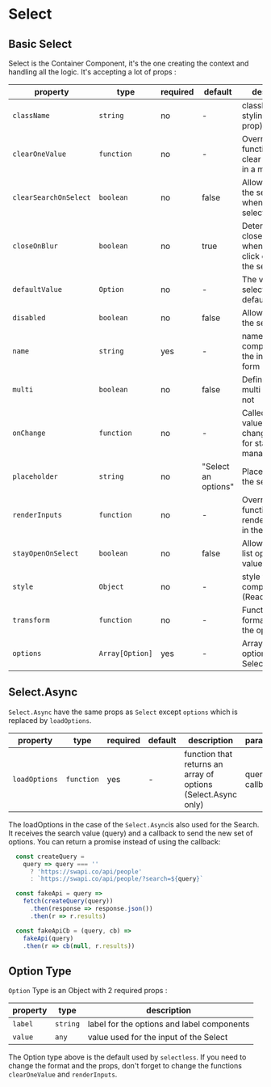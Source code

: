 # Select

## Basic Select

Select is the Container Component, it's the one creating the context and handling all the logic.
It's accepting a lot of props :

| property              | type            | required | default             | description                                                                       | parameters                    |
|-----------------------|-----------------|----------|---------------------|-----------------------------------------------------------------                  |-------------------------------|
| `className`           | `string`        |    no    |          -          | className for styling (React prop)                                                |                               |
| `clearOneValue`       | `function`      |    no    |          -          | Override the function use to clear one value in a multi select                    | clearedOption, selectedValue  |
| `clearSearchOnSelect` | `boolean`       |    no    |        false        | Allow to clear the search value when a value is selected                          |                               |
| `closeOnBlur`         | `boolean`       |    no    |        true         | Determine if we close the select when the user click outside of the select or not |                               |
| `defaultValue`        | `Option`        |    no    |          -          | The value selected by default                                                     |                               |
| `disabled`            | `boolean`       |    no    |        false        | Allow to disable the select                                                       |                               |
| `name`                | `string`        |    yes   |          -          | name of the component for the input in the form                                   |                               |
| `multi`               | `boolean`       |    no    |        false        | Define if it's a multi select or not                                              |                               |
| `onChange`            | `function`      |    no    |          -          | Called when the value if changed, usefull for state management                    | selected Option(s)            |
| `placeholder`         | `string`        |    no    | "Select an options" | Placeholder for the select label                                                  |                               |
| `renderInputs`        | `function`      |    no    |          -          | Override the function used to render the inputs in the DOM                        | selectedOption, name          |
| `stayOpenOnSelect`    | `boolean`       |    no    |        false        | Allow to let the list open after a value is selected                              |                               |
| `style`               | `Object`        |    no    |          -          | style the component (React prop)                                                  |                               |
| `transform`           | `function`      |    no    |          -          | Function used to format/transform the options                                     | Option                        |
| `options`             | `Array[Option]` |    yes   |          -          | Array of the options (Sync Select only)                                           |                               |

## Select.Async

`Select.Async` have the same props as `Select` except `options` which is replaced by `loadOptions`.

| property              | type            | required | default             | description                                                     | parameters                    |
|-----------------------|-----------------|----------|---------------------|-----------------------------------------------------------------|-------------------------------|
| `loadOptions`         | `function`      |    yes   |          -          | function that returns an array of options (Select.Async only)   | query, callback               |


The loadOptions in the case of the `Select.Async`is also used for the Search.
It receives the search value (query) and a callback to send the new set of options.
You can return a promise instead of using the callback:

```javascript
  const createQuery =
    query => query === ''
      ? 'https://swapi.co/api/people'
      : `https://swapi.co/api/people/?search=${query}`

  const fakeApi = query =>
    fetch(createQuery(query))
      .then(response => response.json())
      .then(r => r.results)

  const fakeApiCb = (query, cb) =>
    fakeApi(query)
    .then(r => cb(null, r.results))

```

## Option Type

`Option` Type is an Object with 2 required props :

| property              | type            | description                                                                                  |
|-----------------------|-----------------|----------------------------------------------------------------------------------------------|
| `label`               | `string`        | label for the options and label components                                                   |
| `value`               | `any`           | value used for the input of the Select                                                       |

The Option type above is the default used by `selectless`.
If you need to change the format and the props, don't forget to change the functions `clearOneValue` and `renderInputs`.